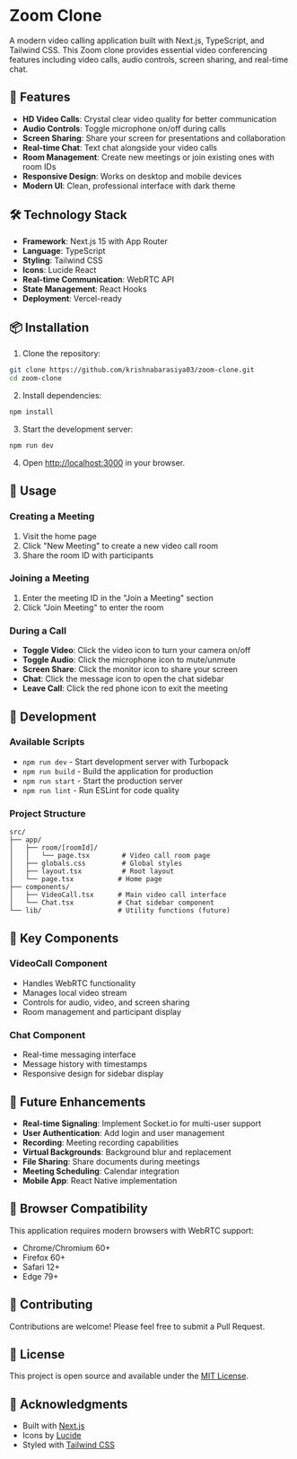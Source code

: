 # Zoom Clone

A modern video calling application built with Next.js, TypeScript, and Tailwind CSS. This Zoom clone provides essential video conferencing features including video calls, audio controls, screen sharing, and real-time chat.

## 🚀 Features

- **HD Video Calls**: Crystal clear video quality for better communication
- **Audio Controls**: Toggle microphone on/off during calls
- **Screen Sharing**: Share your screen for presentations and collaboration
- **Real-time Chat**: Text chat alongside your video calls
- **Room Management**: Create new meetings or join existing ones with room IDs
- **Responsive Design**: Works on desktop and mobile devices
- **Modern UI**: Clean, professional interface with dark theme

## 🛠️ Technology Stack

- **Framework**: Next.js 15 with App Router
- **Language**: TypeScript
- **Styling**: Tailwind CSS
- **Icons**: Lucide React
- **Real-time Communication**: WebRTC API
- **State Management**: React Hooks
- **Deployment**: Vercel-ready

## 📦 Installation

1. Clone the repository:
```bash
git clone https://github.com/krishnabarasiya03/zoom-clone.git
cd zoom-clone
```

2. Install dependencies:
```bash
npm install
```

3. Start the development server:
```bash
npm run dev
```

4. Open [http://localhost:3000](http://localhost:3000) in your browser.

## 🎯 Usage

### Creating a Meeting
1. Visit the home page
2. Click "New Meeting" to create a new video call room
3. Share the room ID with participants

### Joining a Meeting
1. Enter the meeting ID in the "Join a Meeting" section
2. Click "Join Meeting" to enter the room

### During a Call
- **Toggle Video**: Click the video icon to turn your camera on/off
- **Toggle Audio**: Click the microphone icon to mute/unmute
- **Screen Share**: Click the monitor icon to share your screen
- **Chat**: Click the message icon to open the chat sidebar
- **Leave Call**: Click the red phone icon to exit the meeting

## 🔧 Development

### Available Scripts

- `npm run dev` - Start development server with Turbopack
- `npm run build` - Build the application for production
- `npm run start` - Start the production server
- `npm run lint` - Run ESLint for code quality

### Project Structure

```
src/
├── app/
│   ├── room/[roomId]/
│   │   └── page.tsx        # Video call room page
│   ├── globals.css         # Global styles
│   ├── layout.tsx          # Root layout
│   └── page.tsx           # Home page
├── components/
│   ├── VideoCall.tsx      # Main video call interface
│   └── Chat.tsx           # Chat sidebar component
└── lib/                   # Utility functions (future)
```

## 🌟 Key Components

### VideoCall Component
- Handles WebRTC functionality
- Manages local video stream
- Controls for audio, video, and screen sharing
- Room management and participant display

### Chat Component
- Real-time messaging interface
- Message history with timestamps
- Responsive design for sidebar display

## 🔮 Future Enhancements

- **Real-time Signaling**: Implement Socket.io for multi-user support
- **User Authentication**: Add login and user management
- **Recording**: Meeting recording capabilities
- **Virtual Backgrounds**: Background blur and replacement
- **File Sharing**: Share documents during meetings
- **Meeting Scheduling**: Calendar integration
- **Mobile App**: React Native implementation

## 📱 Browser Compatibility

This application requires modern browsers with WebRTC support:
- Chrome/Chromium 60+
- Firefox 60+
- Safari 12+
- Edge 79+

## 🤝 Contributing

Contributions are welcome! Please feel free to submit a Pull Request.

## 📄 License

This project is open source and available under the [MIT License](LICENSE).

## 🙏 Acknowledgments

- Built with [Next.js](https://nextjs.org/)
- Icons by [Lucide](https://lucide.dev/)
- Styled with [Tailwind CSS](https://tailwindcss.com/)
